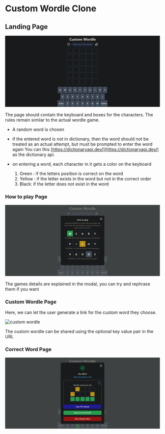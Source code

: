 # Custom Wordle Clone

## Landing Page

![home page](./public/design/Landing%20Page%20[DESKTOP].png)

The page should contain the keyboard and boxes for the characters. The rules remain similar to the actual wordle game.

* A random word is chosen

* if the entered word is not in dictionary, then the word should not be treated as an actual attempt, but must be prompted to enter the word again
You can this [https://dictionaryapi.dev/](https://dictionaryapi.dev/) as the dictionary api.

* on entering a word, each character in it gets a color on the keyboard
   1) Green : if the letters position is correct on the word
   2) Yellow : if the letter exists in the word but not in the correct order
   3) Black: if the letter does not exist in the word

### How to play Page

![how to play](./public/design/How%20to%20Play%20[DESKTOP].png)

The games details are explained in the modal, you can try and rephrase them if you want

### Custom Wordle Page

Here, we can let the user generate a link for the custom word they choose.

![custom wordle](https://raw.githubusercontent.com/codedamn-projects/Custom-Wordle-Clone/master/designs/Custom%20Word%20Modal%20%5BDESKTOP%5D.png)

The custom wordle can be shared using the optional key value pair in the URL

### Correct Word Page

![correct word](./public/design/YOU%20WON!%20MODAL%20[DESKTOP].png)

